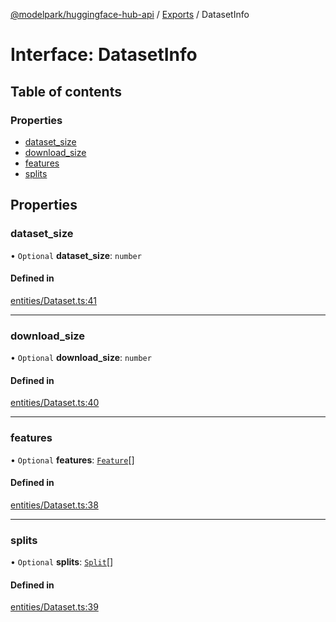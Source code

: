 [@modelpark/huggingface-hub-api](../README.md) / [Exports](../modules.md) / DatasetInfo

# Interface: DatasetInfo

## Table of contents

### Properties

- [dataset\_size](DatasetInfo.md#dataset_size)
- [download\_size](DatasetInfo.md#download_size)
- [features](DatasetInfo.md#features)
- [splits](DatasetInfo.md#splits)

## Properties

### dataset\_size

• `Optional` **dataset\_size**: `number`

#### Defined in

[entities/Dataset.ts:41](https://github.com/model-park/huggingface-hub-api/blob/ddc4144/src/entities/Dataset.ts#L41)

___

### download\_size

• `Optional` **download\_size**: `number`

#### Defined in

[entities/Dataset.ts:40](https://github.com/model-park/huggingface-hub-api/blob/ddc4144/src/entities/Dataset.ts#L40)

___

### features

• `Optional` **features**: [`Feature`](Feature.md)[]

#### Defined in

[entities/Dataset.ts:38](https://github.com/model-park/huggingface-hub-api/blob/ddc4144/src/entities/Dataset.ts#L38)

___

### splits

• `Optional` **splits**: [`Split`](Split.md)[]

#### Defined in

[entities/Dataset.ts:39](https://github.com/model-park/huggingface-hub-api/blob/ddc4144/src/entities/Dataset.ts#L39)
